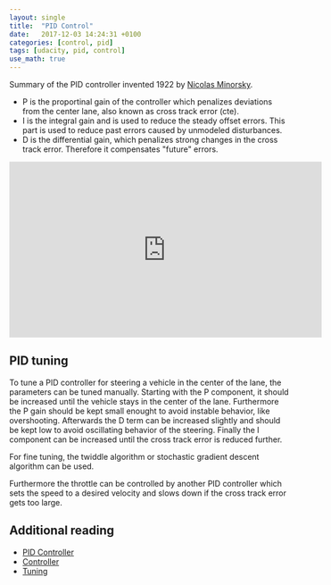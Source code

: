 ```yaml
---
layout: single
title:  "PID Control"
date:   2017-12-03 14:24:31 +0100
categories: [control, pid]
tags: [udacity, pid, control]
use_math: true
---
```



Summary of the PID controller invented 1922 by [Nicolas Minorsky](https://en.wikipedia.org/wiki/Nicolas_Minorsky).

- P is the proportinal gain of the controller which penalizes deviations from the center lane, also known as cross track error (cte).
- I is the integral gain and is used to reduce the steady offset errors. This part is used to reduce past errors caused by unmodeled disturbances.
- D is the differential gain, which penalizes strong changes in the cross track error. Therefore it compensates "future" errors.

<iframe width="560" height="315" src="https://www.youtube.com/embed/4Y7zG48uHRo?rel=0" frameborder="0" allowfullscreen></iframe>


## PID tuning

To tune a PID controller for steering a vehicle in the center of the lane, the parameters can be tuned manually.
Starting with the P component, it should be increased until the vehicle stays in the center of the lane.
Furthermore the P gain should be kept small enought to avoid instable behavior, like overshooting.
Afterwards the D term can be increased slightly and should be kept low to avoid oscillating behavior of the steering.
Finally the I component can be increased until the cross track error is reduced further.

For fine tuning, the twiddle algorithm or stochastic gradient descent algorithm can be used.

Furthermore the throttle can be controlled by another PID controller which sets the speed to a desired velocity and slows down if the cross track error gets too large.

## Additional reading

- [PID Controller](https://en.wikipedia.org/wiki/PID_controller)
- [Controller](https://de.wikipedia.org/wiki/Regler)
- [Tuning](http://www.dee.ufrj.br/controle_automatico/artigos/ieee-edu2002.pdf)
